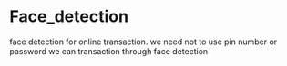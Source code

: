 # Face_detection
face detection for online transaction. we need not to use pin number or password we can transaction through face detection
